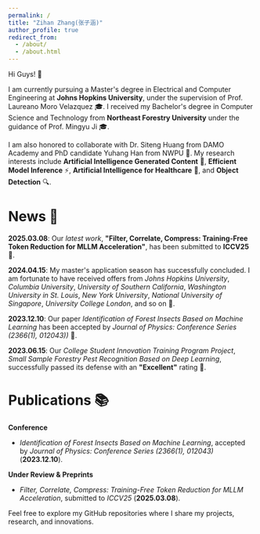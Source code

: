 ```yaml
---
permalink: /
title: "Zihan Zhang(张子涵)"
author_profile: true
redirect_from: 
  - /about/
  - /about.html
---
```


Hi Guys! 👋

I am currently pursuing a Master's degree in Electrical and Computer Engineering at **Johns Hopkins University**, under the supervision of Prof. Laureano Moro Velazquez 🎓. I received my Bachelor's degree in Computer Science and Technology from **Northeast Forestry University** under the guidance of Prof. Mingyu Ji 🎓.

I am also honored to collaborate with Dr. Siteng Huang from DAMO Academy and PhD candidate Yuhang Han from NWPU 🤝.
My research interests include **Artificial Intelligence Generated Content** 🤖, **Efficient Model Inference** ⚡, **Artificial Intelligence for Healthcare** 🏥, and **Object Detection** 🔍.


**News 📰**  
======

**2025.03.08**: Our *latest work*, **"Filter, Correlate, Compress: Training-Free Token Reduction for MLLM Acceleration"**, has been submitted to **ICCV25** 🚀.  

**2024.04.15**: My master's application season has successfully concluded. I am fortunate to have received offers from *Johns Hopkins University*, *Columbia University*, *University of Southern California*, *Washington University in St. Louis*, *New York University*, *National University of Singapore*, *University College London*, and so on 🎉.  

**2023.12.10**: Our paper *Identification of Forest Insects Based on Machine Learning* has been accepted by *Journal of Physics: Conference Series (2366(1), 012043))* 🎉.  

**2023.06.15**: Our *College Student Innovation Training Program Project*, *Small Sample Forestry Pest Recognition Based on Deep Learning*, successfully passed its defense with an **"Excellent"** rating 🎉.

**Publications 📚** 
======

**Conference**  
- *Identification of Forest Insects Based on Machine Learning*, accepted by *Journal of Physics: Conference Series (2366(1), 012043)* (**2023.12.10**).

**Under Review & Preprints**  
- *Filter, Correlate, Compress: Training-Free Token Reduction for MLLM Acceleration*, submitted to *ICCV25* (**2025.03.08**).

Feel free to explore my GitHub repositories where I share my projects, research, and innovations.
